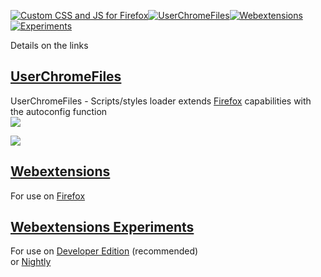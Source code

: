 [![Custom CSS and JS for Firefox  ](https://raw.githubusercontent.com/VitaliyVstyle/VitaliyVstyle.github.io/main/content/stylesff.svg)](https://github.com/VitaliyVstyle/VitaliyVstyle.github.io/tree/main/UserChromeFiles#userchromefiles)[![UserChromeFiles  ](https://raw.githubusercontent.com/VitaliyVstyle/VitaliyVstyle.github.io/main/content/user_chrome_files.svg)](https://github.com/VitaliyVstyle/VitaliyVstyle.github.io/tree/main/UserChromeFiles#userchromefiles)[![Webextensions  ](https://raw.githubusercontent.com/VitaliyVstyle/VitaliyVstyle.github.io/main/content/webextensions.svg)](https://github.com/VitaliyVstyle/VitaliyVstyle.github.io/tree/main/WebExtExperiments#webextensions)[![Experiments  ](https://raw.githubusercontent.com/VitaliyVstyle/VitaliyVstyle.github.io/main/content/experiments.svg)](https://github.com/VitaliyVstyle/VitaliyVstyle.github.io/tree/main/WebExtExperiments#webextensions-experiments)  

Details on the links  

## [UserChromeFiles](https://github.com/VitaliyVstyle/VitaliyVstyle.github.io/tree/main/UserChromeFiles#userchromefiles)
UserChromeFiles - Scripts/styles loader extends [Firefox](https://www.mozilla.org/firefox/all) capabilities with the autoconfig function  
<img src="https://raw.githubusercontent.com/VitaliyVstyle/VitaliyVstyle.github.io/main/content/UserChromeFiles.png"/>  

<img src="https://raw.githubusercontent.com/VitaliyVstyle/VitaliyVstyle.github.io/main/content/UserChromeFiles_Settings.png"/>  

## [Webextensions](https://github.com/VitaliyVstyle/VitaliyVstyle.github.io/tree/main/WebExtExperiments#webextensions)  
For use on [Firefox](https://www.mozilla.org/firefox/all)  

## [Webextensions Experiments](https://github.com/VitaliyVstyle/VitaliyVstyle.github.io/tree/main/WebExtExperiments#webextensions-experiments)   
For use on [Developer Edition](https://www.mozilla.org/firefox/developer)  (recommended)  
or [Nightly](https://www.mozilla.org/firefox/nightly)  
